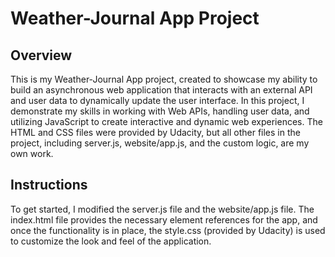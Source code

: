 # Weather-Journal App Project

## Overview
This is my Weather-Journal App project, created to showcase my ability to build an asynchronous web application that interacts with an external API and user data to dynamically update the user interface. In this project, I demonstrate my skills in working with Web APIs, handling user data, and utilizing JavaScript to create interactive and dynamic web experiences. The HTML and CSS files were provided by Udacity, but all other files in the project, including server.js, website/app.js, and the custom logic, are my own work.

## Instructions
To get started, I modified the server.js file and the website/app.js file. The index.html file provides the necessary element references for the app, and once the functionality is in place, the style.css (provided by Udacity) is used to customize the look and feel of the application.


